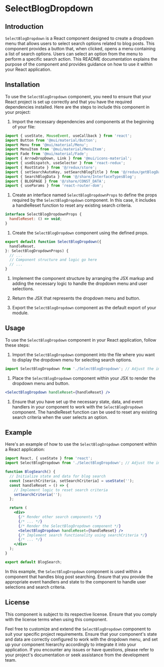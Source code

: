 # SelectBlogDropdown

## Introduction
`SelectBlogDropdown` is a React component designed to create a dropdown menu that allows users to select search options related to blog posts. This component provides a button that, when clicked, opens a menu containing a list of search options. Users can select an option from the menu to perform a specific search action. This README documentation explains the purpose of the component and provides guidance on how to use it within your React application.

## Installation
To use the `SelectBlogDropdown` component, you need to ensure that your React project is set up correctly and that you have the required dependencies installed. Here are the steps to include this component in your project:

1) Import the necessary dependencies and components at the beginning of your file:

```jsx
import { useState, MouseEvent, useCallback } from 'react';
import Button from '@mui/material/Button';
import Menu from '@mui/material/Menu';
import MenuItem from '@mui/material/MenuItem';
import Fade from '@mui/material/Fade';
import { ArrowDropDown, Link } from '@mui/icons-material';
import { useDispatch, useSelector } from 'react-redux';
import { RootState } from '@/redux/store';
import { setSearchAutoKey, setSearchBlogTitle } from '@/redux/getBlogDataSlice';
import { SearchBlogData } from '@/share/InterfaceTypesBlog';
import { BLOGPAGE } from '@/share/CONST_DATA';
import { useParams } from 'react-router-dom';

```

1) Create an interface named `SelectBlogDropdownProps` to define the props required by the `SelectBlogDropdown` component. In this case, it includes a handleReset function to reset any existing search criteria.

```jsx
interface SelectBlogDropdownProps {
  handleReset: () => void;
}
```

1) Create the `SelectBlogDropdown` component using the defined props.

```jsx
export default function SelectBlogDropdown({
  handleReset,
}: SelectBlogDropdownProps) {
  // ...
  // Component structure and logic go here
  // ...
}

```

1) Implement the component structure by arranging the JSX markup and adding the necessary logic to handle the dropdown menu and user selections.

2) Return the JSX that represents the dropdown menu and button.

3) Export the `SelectBlogDropdown` component as the default export of your module.

## Usage
To use the `SelectBlogDropdown` component in your React application, follow these steps:

1) Import the `SelectBlogDropdown` component into the file where you want to display the dropdown menu for selecting search options.


```jsx
import SelectBlogDropdown from './SelectBlogDropdown'; // Adjust the import path as needed

```
1) Place the `SelectBlogDropdown` component within your JSX to render the dropdown menu and button.

```jsx
<SelectBlogDropdown handleReset={handleReset} />
```

1) Ensure that you have set up the necessary state, data, and event handlers in your component to work with the `SelectBlogDropdown` component. The handleReset function can be used to reset any existing search criteria when the user selects an option.

## Example
Here's an example of how to use the `SelectBlogDropdown` component within a React application:

```jsx
import React, { useState } from 'react';
import SelectBlogDropdown from './SelectBlogDropdown'; // Adjust the import path as needed

function BlogSearch() {
  // Initialize state and data for blog search
  const [searchCriteria, setSearchCriteria] = useState('');
  const handleReset = () => {
    // Implement logic to reset search criteria
    setSearchCriteria('');
  };

  return (
    <div>
      {/* Render other search components */}
      {/* ... */}
      {/* Render the SelectBlogDropdown component */}
      <SelectBlogDropdown handleReset={handleReset} />
      {/* Implement search functionality using searchCriteria */}
      {/* ... */}
    </div>
  );
}

export default BlogSearch;

```

In this example, the `SelectBlogDropdown` component is used within a component that handles blog post searching. Ensure that you provide the appropriate event handlers and state to the component to handle user selections and search criteria.

## License
This component is subject to its respective license. Ensure that you comply with the license terms when using this component.

Feel free to customize and extend the `SelectBlogDropdown` component to suit your specific project requirements. Ensure that your component's state and data are correctly configured to work with the dropdown menu, and set up your component hierarchy accordingly to integrate it into your application. If you encounter any issues or have questions, please refer to your project's documentation or seek assistance from the development team.